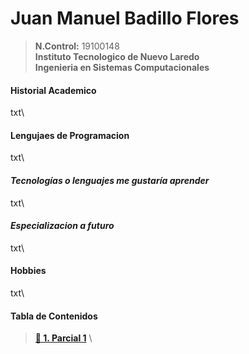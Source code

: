 # Juan Manuel Badillo Flores
>    **N.Control:** 19100148 \
>    **Instituto Tecnologico de Nuevo Laredo**\
>    **Ingenieria en Sistemas Computacionales**

####  **Historial Academico**
txt\

####  **Lengujaes de Programacion**
txt\

####  ***Tecnologías o lenguajes me gustaría aprender***
txt\

####  ***Especializacion a futuro***
txt\

#### **Hobbies**
txt\

 ####  **Tabla de Contenidos**
>    **[🔷 1. Parcial 1](https://github.com/JuanBadillo/BadilloF/tree/main/Parcial1)** \
